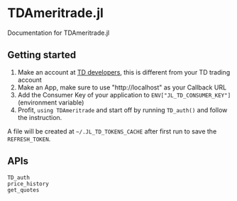 # TDAmeritrade.jl

Documentation for TDAmeritrade.jl

## Getting started
1. Make an account at [TD developers](https://developer.tdameritrade.com/apis), this is different from your TD trading account
2. Make an App, make sure to use "http://localhost" as your Callback URL
3. Add the Consumer Key of your application to `ENV["JL_TD_CONSUMER_KEY"]` (environment variable)
4. Profit, `using TDAmeritrade` and start off by running `TD_auth()` and follow the instruction.

A file will be created at `~/.JL_TD_TOKENS_CACHE` after first run to save the `REFRESH_TOKEN`.

## APIs
```@docs
TD_auth
price_history
get_quotes
```
